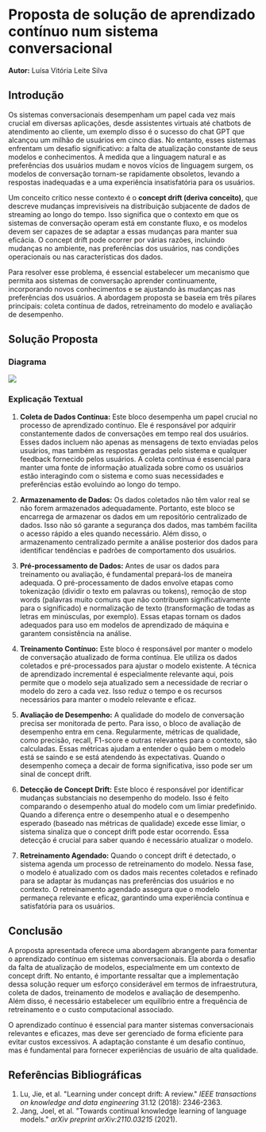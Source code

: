 # Proposta de solução de aprendizado contínuo num sistema conversacional

**Autor:** Luísa Vitória Leite Silva

## Introdução

Os sistemas conversacionais desempenham um papel cada vez mais crucial em diversas aplicações, desde assistentes virtuais até chatbots de atendimento ao cliente, um exemplo disso é o sucesso do chat GPT que alcançou um milhão de usuários em cinco dias. No entanto, esses sistemas enfrentam um desafio significativo: a falta de atualização constante de seus modelos e conhecimentos. À medida que a linguagem natural e as preferências dos usuários mudam e novos vícios de linguagem surgem, os modelos de conversação tornam-se rapidamente obsoletos, levando a respostas inadequadas e a uma experiência insatisfatória para os usuários.

Um conceito crítico nesse contexto é o **concept drift (deriva conceito)**, que descreve mudanças imprevisíveis na distribuição subjacente de dados de streaming ao longo do tempo. Isso significa que o contexto em que os sistemas de conversação operam está em constante fluxo, e os modelos devem ser capazes de se adaptar a essas mudanças para manter sua eficácia. O concept drift pode ocorrer por várias razões, incluindo mudanças no ambiente, nas preferências dos usuários, nas condições operacionais ou nas características dos dados.

Para resolver esse problema, é essencial estabelecer um mecanismo que permita aos sistemas de conversação aprender continuamente, incorporando novos conhecimentos e se ajustando às mudanças nas preferências dos usuários. A abordagem proposta se baseia em três pilares principais: coleta contínua de dados, retreinamento do modelo e avaliação de desempenho.

## Solução Proposta

### Diagrama

<img src="https://imgur.com/a/NWYxQSa.png"/>

### Explicação Textual

1. **Coleta de Dados Contínua:** Este bloco desempenha um papel crucial no processo de aprendizado contínuo. Ele é responsável por adquirir constantemente dados de conversações em tempo real dos usuários. Esses dados incluem não apenas as mensagens de texto enviadas pelos usuários, mas também as respostas geradas pelo sistema e qualquer feedback fornecido pelos usuários. A coleta contínua é essencial para manter uma fonte de informação atualizada sobre como os usuários estão interagindo com o sistema e como suas necessidades e preferências estão evoluindo ao longo do tempo.

2. **Armazenamento de Dados:** Os dados coletados não têm valor real se não forem armazenados adequadamente. Portanto, este bloco se encarrega de armazenar os dados em um repositório centralizado de dados. Isso não só garante a segurança dos dados, mas também facilita o acesso rápido a eles quando necessário. Além disso, o armazenamento centralizado permite a análise posterior dos dados para identificar tendências e padrões de comportamento dos usuários.

3. **Pré-processamento de Dados:** Antes de usar os dados para treinamento ou avaliação, é fundamental prepará-los de maneira adequada. O pré-processamento de dados envolve etapas como tokenização (dividir o texto em palavras ou tokens), remoção de stop words (palavras muito comuns que não contribuem significativamente para o significado) e normalização de texto (transformação de todas as letras em minúsculas, por exemplo). Essas etapas tornam os dados adequados para uso em modelos de aprendizado de máquina e garantem consistência na análise.

4. **Treinamento Contínuo:** Este bloco é responsável por manter o modelo de conversação atualizado de forma contínua. Ele utiliza os dados coletados e pré-processados para ajustar o modelo existente. A técnica de aprendizado incremental é especialmente relevante aqui, pois permite que o modelo seja atualizado sem a necessidade de recriar o modelo do zero a cada vez. Isso reduz o tempo e os recursos necessários para manter o modelo relevante e eficaz.

5. **Avaliação de Desempenho:** A qualidade do modelo de conversação precisa ser monitorada de perto. Para isso, o bloco de avaliação de desempenho entra em cena. Regularmente, métricas de qualidade, como precisão, recall, F1-score e outras relevantes para o contexto, são calculadas. Essas métricas ajudam a entender o quão bem o modelo está se saindo e se está atendendo às expectativas. Quando o desempenho começa a decair de forma significativa, isso pode ser um sinal de concept drift.

6. **Detecção de Concept Drift:** Este bloco é responsável por identificar mudanças substanciais no desempenho do modelo. Isso é feito comparando o desempenho atual do modelo com um limiar predefinido. Quando a diferença entre o desempenho atual e o desempenho esperado (baseado nas métricas de qualidade) excede esse limiar, o sistema sinaliza que o concept drift pode estar ocorrendo. Essa detecção é crucial para saber quando é necessário atualizar o modelo.

7. **Retreinamento Agendado:** Quando o concept drift é detectado, o sistema agenda um processo de retreinamento do modelo. Nessa fase, o modelo é atualizado com os dados mais recentes coletados e refinado para se adaptar às mudanças nas preferências dos usuários e no contexto. O retreinamento agendado assegura que o modelo permaneça relevante e eficaz, garantindo uma experiência contínua e satisfatória para os usuários.

## Conclusão

A proposta apresentada oferece uma abordagem abrangente para fomentar o aprendizado contínuo em sistemas conversacionais. Ela aborda o desafio da falta de atualização de modelos, especialmente em um contexto de concept drift. No entanto, é importante ressaltar que a implementação dessa solução requer um esforço considerável em termos de infraestrutura, coleta de dados, treinamento de modelos e avaliação de desempenho. Além disso, é necessário estabelecer um equilíbrio entre a frequência de retreinamento e o custo computacional associado.

O aprendizado contínuo é essencial para manter sistemas conversacionais relevantes e eficazes, mas deve ser gerenciado de forma eficiente para evitar custos excessivos. A adaptação constante é um desafio contínuo, mas é fundamental para fornecer experiências de usuário de alta qualidade.

## Referências Bibliográficas
1. Lu, Jie, et al. "Learning under concept drift: A review." *IEEE transactions on knowledge and data engineering* 31.12 (2018): 2346-2363.
2. Jang, Joel, et al. "Towards continual knowledge learning of language models." *arXiv preprint arXiv:2110.03215* (2021).

